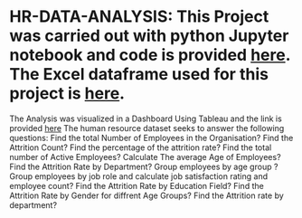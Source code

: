 # HR-DATA-ANALYSIS: This Project was carried out with python Jupyter notebook and code is provided [here](). The Excel dataframe used for this project is [here](https://github.com/Joyce696/HR-DATA-ANALYSIS/blob/d443a732a2fcf0fc3f8a3e05a0246257c8bdc87e/HR_Data.xlsx).
The Analysis was visualized in a Dashboard Using Tableau and the link is provided [here]()
The human resource dataset seeks to answer the following questions:
Find the total Number of Employees in the Organisation?
Find the Attrition Count?
Find the percentage of the attrition rate?
Find the total number of Active Employees?
Calculate The average Age of Employees?
Find the Attrition Rate by Department?
Group employees by age group ?
Group employees by job role and calculate job satisfaction rating and employee count?
Find the Attrition Rate by Education Field?
Find the Attrition Rate by Gender for diffrent Age Groups?
Find the Attrition rate by department?
